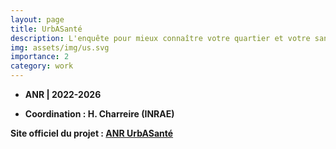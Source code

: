 ```yaml
---
layout: page
title: UrbASanté
description: L'enquête pour mieux connaître votre quartier et votre santé
img: assets/img/us.svg
importance: 2
category: work
---
```

- **ANR | 2022-2026**

- **Coordination : H. Charreire (INRAE)**

**Site officiel du projet : [ANR UrbASanté](https://urbasante.fr/)**
